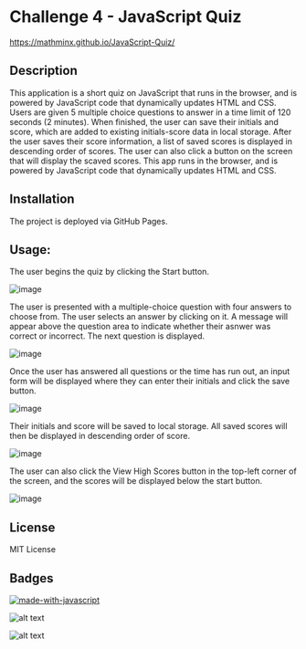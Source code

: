 # Challenge 4 - JavaScript Quiz

https://mathminx.github.io/JavaScript-Quiz/

## Description
This application is a short quiz on JavaScript that runs in the browser, and is powered by JavaScript code that dynamically updates HTML and CSS. Users are given 5 multiple choice questions to answer in a time limit of 120 seconds (2 minutes). When finished, the user can save their initials and score, which are added to existing initials-score data in local storage. After the user saves their score information, a list of saved scores is displayed in descending order of scores. The user can also click a button on the screen that will display the scaved scores. This app runs in the browser, and is powered by JavaScript code that dynamically updates HTML and CSS. 

## Installation
The project is deployed via GitHub Pages.

## Usage:

The user begins the quiz by clicking the Start button.

![image](https://user-images.githubusercontent.com/122234007/220697425-ed5e8079-41e1-414a-9456-94d57034e042.png)



The user is presented with a multiple-choice question with four answers to choose from. The user selects an answer by clicking on it. A message will appear above the question area to indicate whether their asnwer was correct or incorrect. The next question is displayed.

![image](https://user-images.githubusercontent.com/122234007/220697610-d1385cd9-bcd8-4f8f-b0ec-b8c064bafab5.png)



Once the user has answered all questions or the time has run out, an input form will be displayed where they can enter their initials and click the save button. 

![image](https://user-images.githubusercontent.com/122234007/220700690-b9f776e8-ef8f-40e8-98b8-86038afb7439.png)



Their initials and score will be saved to local storage. All saved scores will then be displayed in descending order of score.

![image](https://user-images.githubusercontent.com/122234007/220700837-1df4fe0a-5d1d-48ac-8adb-200c47c5148b.png)



The user can also click the View High Scores button in the top-left corner of the screen, and the scores will be displayed below the start button.

![image](https://user-images.githubusercontent.com/122234007/220704601-601cac39-9bb6-4ed3-b40d-4a491375e7b9.png)


## License

MIT License

## Badges

[![made-with-javascript](https://img.shields.io/badge/Made%20with-JavaScript-1f425f.svg)](https://www.javascript.com)

![alt text](https://img.shields.io/badge/HTML-239120?style=for-the-badge&logo=html5&logoColor=white)

![alt text]( https://img.shields.io/badge/CSS-239120?&style=for-the-badge&logo=css3&logoColor=white)


